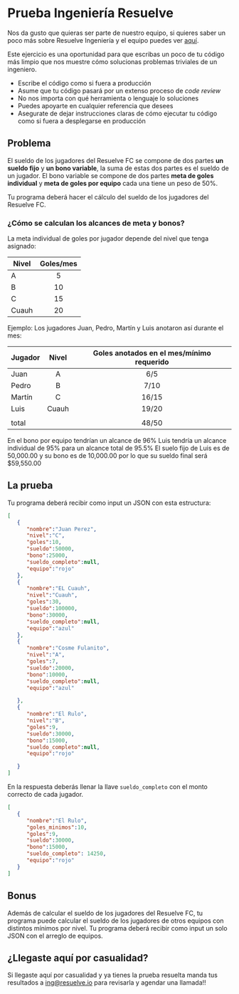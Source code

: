 # Prueba Ingeniería Resuelve

Nos da gusto que quieras ser parte de nuestro equipo, si quieres saber un poco más sobre Resuelve Ingeniería y el equipo puedes ver [aquí](https://github.com/resuelve/nuestro-equipo).

Este ejercicio es una oportunidad para que escribas un poco de tu código más limpio que nos muestre cómo solucionas problemas triviales de un ingeniero.

* Escribe el código como si fuera a producción
* Asume que tu código pasará por un extenso proceso de _code review_
* No nos importa con qué herramienta o lenguaje lo soluciones
* Puedes apoyarte en cualquier referencia que desees
* Asegurate de dejar instrucciones claras de cómo ejecutar tu código como si fuera a desplegarse en producción

## Problema

El sueldo de los jugadores del Resuelve FC se compone de dos partes **un sueldo fijo** y **un bono variable**, la suma de estas dos partes es el sueldo de un jugador. El bono variable se compone de dos partes **meta de goles individual** y **meta de goles por equipo** cada una tiene un peso de 50%.

Tu programa deberá hacer el cálculo del sueldo de los jugadores del Resuelve FC.

### ¿Cómo se calculan los alcances de meta y bonos? 

La meta individual de goles por jugador depende del nivel que tenga asignado:

| Nivel |Goles/mes|
| ------------- |:-------------:| 
|A |5|
|B |10|
|C |15|
|Cuauh |20|

Ejemplo:
Los jugadores Juan, Pedro, Martín y Luis anotaron así durante el mes:

| Jugador | Nivel |Goles anotados en el mes/mínimo requerido|
| ------------- |:-------------:| :-----------: |
|Juan | A |6/5|
|Pedro | B |7/10|
|Martín |C |16/15|
|Luis | Cuauh |19/20|
|  | | |
| total |  |48/50|

En el bono por equipo tendrían un alcance de 96%
Luis tendría un alcance individual de 95% para un alcance total de 95.5%
El suelo fijo de Luis es de 50,000.00 y su bono es de 10,000.00 por lo que su sueldo final será $59,550.00

## La prueba

Tu programa deberá recibir como input un JSON con esta estructura:

```json
[  
   {  
      "nombre":"Juan Perez",
      "nivel":"C",
      "goles":10,
      "sueldo":50000,
      "bono":25000,
      "sueldo_completo":null,
      "equipo":"rojo"
   },
   {  
      "nombre":"EL Cuauh",
      "nivel":"Cuauh",
      "goles":30,
      "sueldo":100000,
      "bono":30000,
      "sueldo_completo":null,
      "equipo":"azul"
   },
   {  
      "nombre":"Cosme Fulanito",
      "nivel":"A",
      "goles":7,
      "sueldo":20000,
      "bono":10000,
      "sueldo_completo":null,
      "equipo":"azul"

   },
   {  
      "nombre":"El Rulo",
      "nivel":"B",
      "goles":9,
      "sueldo":30000,
      "bono":15000,
      "sueldo_completo":null,
      "equipo":"rojo"

   }
]
```


En la respuesta deberás llenar la llave `sueldo_completo` con el monto correcto de cada jugador. 

```json
[
   {  
      "nombre":"El Rulo",
      "goles_minimos":10,
      "goles":9,
      "sueldo":30000,
      "bono":15000,
      "sueldo_completo": 14250,
      "equipo":"rojo"
   }
]
```

## Bonus
Además de calcular el sueldo de los jugadores del Resuelve FC, tu programa puede calcular el sueldo de los jugadores de otros equipos con distintos mínimos por nivel. Tu programa deberá recibir como input un solo JSON con el arreglo de equipos.


## ¿Llegaste aquí por casualidad?

Si llegaste aquí por casualidad y ya tienes la prueba resuelta manda tus resultados a ing@resuelve.io para revisarla y agendar una llamada!!



